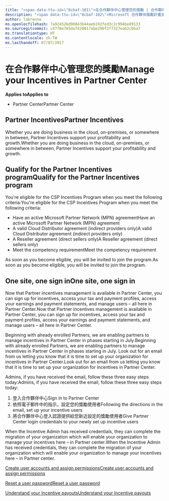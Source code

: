 ```yaml
---
title: "<span data-ttu-id=\"8cbaf-101\">在合作夥伴中心管理您的獎勵 | 合作夥伴中心</span><span class=\"sxs-lookup\"><span data-stu-id=\"8cbaf-101\">Manage your Incentives in Partner Center | Partner Center</span></span>"
description: "<span data-ttu-id=\"8cbaf-102\">Microsoft 合作夥伴獎勵計畫支援合作夥伴獲利能力和業務成長</span><span class=\"sxs-lookup\"><span data-stu-id=\"8cbaf-102\">Microsoft Partner Incentives programs support partner profitability and growth</span></span>"
author: labrenne
ms.openlocfilehash: 7a924526d90843b44aeb192fed3c2c994be89133
ms.sourcegitcommit: c47f8e765def420017abe290f2f7327eab2cbba7
ms.translationtype: HT
ms.contentlocale: zh-TW
ms.lasthandoff: 07/07/2017
---
```

# <a name="manage-your-incentives-in-partner-center"></a><span data-ttu-id="8cbaf-103">在合作夥伴中心管理您的獎勵</span><span class="sxs-lookup"><span data-stu-id="8cbaf-103">Manage your Incentives in Partner Center</span></span> 

**<span data-ttu-id="8cbaf-104">Applies to</span><span class="sxs-lookup"><span data-stu-id="8cbaf-104">Applies to</span></span>**

-  <span data-ttu-id="8cbaf-105">Partner Center</span><span class="sxs-lookup"><span data-stu-id="8cbaf-105">Partner Center</span></span>

## <a name="partner-incentives"></a><span data-ttu-id="8cbaf-106">Partner Incentives</span><span class="sxs-lookup"><span data-stu-id="8cbaf-106">Partner Incentives</span></span> 

<span data-ttu-id="8cbaf-107">Whether you are doing business in the cloud, on-premises, or somewhere in between, Partner Incentives support your profitability and growth.</span><span class="sxs-lookup"><span data-stu-id="8cbaf-107">Whether you are doing business in the cloud, on-premises, or somewhere in between, Partner Incentives support your profitability and growth.</span></span>

## <a name="qualify-for-the-partner-incentives-program"></a><span data-ttu-id="8cbaf-108">Qualify for the Partner Incentives program</span><span class="sxs-lookup"><span data-stu-id="8cbaf-108">Qualify for the Partner Incentives program</span></span>

<span data-ttu-id="8cbaf-109">You're eligible for the CSP Incentives Program when you meet the following criteria:</span><span class="sxs-lookup"><span data-stu-id="8cbaf-109">You're eligible for the CSP Incentives Program when you meet the following criteria:</span></span>

-   <span data-ttu-id="8cbaf-110">Have an active Microsoft Partner Network (MPN) agreement</span><span class="sxs-lookup"><span data-stu-id="8cbaf-110">Have an active Microsoft Partner Network (MPN) agreement</span></span> 
-   <span data-ttu-id="8cbaf-111">A valid Cloud Distributor agreement (indirect providers only)</span><span class="sxs-lookup"><span data-stu-id="8cbaf-111">A valid Cloud Distributor agreement (indirect providers only)</span></span>
-   <span data-ttu-id="8cbaf-112">A Reseller agreement (direct sellers only)</span><span class="sxs-lookup"><span data-stu-id="8cbaf-112">A Reseller agreement (direct sellers only)</span></span>
-   <span data-ttu-id="8cbaf-113">Meet the competency requirement</span><span class="sxs-lookup"><span data-stu-id="8cbaf-113">Meet the competency requirement</span></span>

<span data-ttu-id="8cbaf-114">As soon as you become eligible, you will be invited to join the program.</span><span class="sxs-lookup"><span data-stu-id="8cbaf-114">As soon as you become eligible, you will be invited to join the program.</span></span>

## <a name="one-site-one-sign-in"></a><span data-ttu-id="8cbaf-115">One site, one sign in</span><span class="sxs-lookup"><span data-stu-id="8cbaf-115">One site, one sign in</span></span>

<span data-ttu-id="8cbaf-116">Now that Partner incentives management is available in Partner Center, you can sign up for incentives, access your tax and payment profiles, access your earnings and payment statements, and manage users – all here in Partner Center.</span><span class="sxs-lookup"><span data-stu-id="8cbaf-116">Now that Partner incentives management is available in Partner Center, you can sign up for incentives, access your tax and payment profiles, access your earnings and payment statements, and manage users – all here in Partner Center.</span></span> 

<span data-ttu-id="8cbaf-117">Beginning with already enrolled Partners, we are enabling partners to manage incentives in Partner Center in phases starting in July.</span><span class="sxs-lookup"><span data-stu-id="8cbaf-117">Beginning with already enrolled Partners, we are enabling partners to manage incentives in Partner Center in phases starting in July.</span></span> <span data-ttu-id="8cbaf-118">Look out for an email from us letting you know that it is time to set up your organization for incentives in Partner Center.</span><span class="sxs-lookup"><span data-stu-id="8cbaf-118">Look out for an email from us letting you know that it is time to set up your organization for incentives in Partner Center.</span></span> 

<span data-ttu-id="8cbaf-119">Admins, if you have received the email, follow these three easy steps today:</span><span class="sxs-lookup"><span data-stu-id="8cbaf-119">Admins, if you have received the email, follow these three easy steps today:</span></span>

1.  <span data-ttu-id="8cbaf-120">登入合作夥伴中心</span><span class="sxs-lookup"><span data-stu-id="8cbaf-120">Sign in to Partner Center</span></span> 
2.  <span data-ttu-id="8cbaf-121">依照電子郵件中的指示，設定您的獎勵使用者</span><span class="sxs-lookup"><span data-stu-id="8cbaf-121">Following the directions in the email, set up your incentive users</span></span> 
3.  <span data-ttu-id="8cbaf-122">將合作夥伴中心登入認證提供給您新近設定的獎勵使用者</span><span class="sxs-lookup"><span data-stu-id="8cbaf-122">Give Partner Center login credentials to your newly set up incentive users</span></span>

<span data-ttu-id="8cbaf-123">When the Incentive Admin has received credentials, they can complete the migration of your organization which will enable your organization to manage your incentives here – in Partner center.</span><span class="sxs-lookup"><span data-stu-id="8cbaf-123">When the Incentive Admin has received credentials, they can complete the migration of your organization which will enable your organization to manage your incentives here – in Partner center.</span></span>


[<span data-ttu-id="8cbaf-124">Create user accounts and assign permissions</span><span class="sxs-lookup"><span data-stu-id="8cbaf-124">Create user accounts and assign permissions</span></span>](create-user-accounts-and-set-permissions.md)

[<span data-ttu-id="8cbaf-125">Reset a user password</span><span class="sxs-lookup"><span data-stu-id="8cbaf-125">Reset a user password</span></span>](reset-a-user-password.md)

[<span data-ttu-id="8cbaf-126">Understand your Incentive payouts</span><span class="sxs-lookup"><span data-stu-id="8cbaf-126">Understand your Incentive payouts</span></span>](understand-incentive-payouts.md)

